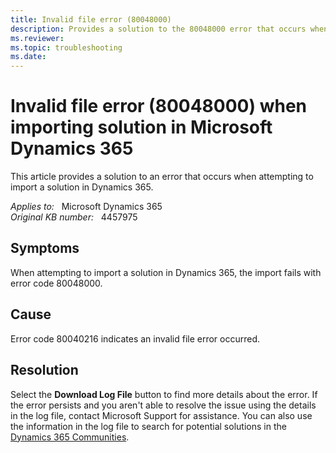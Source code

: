 ```yaml
---
title: Invalid file error (80048000)
description: Provides a solution to the 80048000 error that occurs when attempting to import a solution in Dynamics 365.
ms.reviewer: 
ms.topic: troubleshooting
ms.date: 
---
```

# Invalid file error (80048000) when importing solution in Microsoft Dynamics 365

This article provides a solution to an error that occurs when attempting to import a solution in Dynamics 365.

_Applies to:_ &nbsp; Microsoft Dynamics 365  
_Original KB number:_ &nbsp; 4457975

## Symptoms

When attempting to import a solution in Dynamics 365, the import fails with error code 80048000.

## Cause

Error code 80040216 indicates an invalid file error occurred.

## Resolution

Select the **Download Log File** button to find more details about the error. If the error persists and you aren't able to resolve the issue using the details in the log file, contact Microsoft Support for assistance. You can also use the information in the log file to search for potential solutions in the [Dynamics 365 Communities](https://community.dynamics.com/f).
